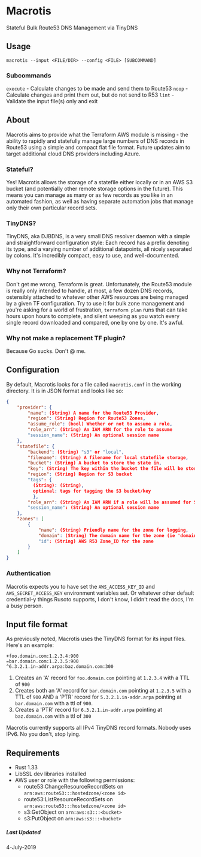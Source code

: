 # Macrotis
Stateful Bulk Route53 DNS Management via TinyDNS

## Usage
`macrotis --input <FILE/DIR> --config <FILE> [SUBCOMMAND]`

### Subcommands
`execute` - Calculate changes to be made and send them to Route53
`noop` - Calculate changes and print them out, but do not send to R53
`lint` - Validate the input file(s) only and exit

## About
Macrotis aims to provide what the Terraform AWS module is missing - the ability
to rapidly and statefully manage large numbers of DNS records in Route53 using
a simple and compact flat file format.  Future updates aim to target additional
cloud DNS providers including Azure.

### Stateful?
Yes!  Macrotis allows the storage of a statefile either locally or in an AWS S3
bucket (and potentially other remote storage options in the future).  This 
means you can manage as many or as few records as you like in an automated
fashion, as well as having separate automation jobs that manage only their
own particular record sets.

### TinyDNS?
TinyDNS, aka DJBDNS, is a very small DNS resolver daemon with a simple and
straightforward configuration style: Each record has a prefix denoting its
type, and a varying number of additional datapoints, all nicely separated 
by colons.  It's incredibly compact, easy to use, and well-documented.

### Why not Terraform?
Don't get me wrong, Terraform is great.  Unfortunately, the Route53 module
is really only intended to handle, at most, a few dozen DNS records, 
ostensibly attached to whatever other AWS resources are being managed by a
given TF configuration.  Try to use it for bulk zone management and you're 
asking for a world of frustration, `terraform plan` runs that can take
hours upon hours to complete, and silent weeping as you watch every single
record downloaded and compared, one by one by one. It's awful.

### Why not make a replacement TF plugin?
Because Go sucks. Don't @ me.


## Configuration
By default, Macrotis looks for a file called `macrotis.conf` in the working
directory.  It is in JSON format and looks like so:

```json
{
    "provider": {
        "name": (String) A name for the Route53 Provider,
        "region": (String) Region for Route53 Zones,
        "assume_role": (bool) Whether or not to assume a role,
        "role_arn": (String) An IAM ARN for the role to assume
        "session_name": (String) An optional session name
    },
    "statefile": {
        "backend": (String) "s3" or "local",
        "filename": (String) A filename for local statefile storage,
        "bucket": (String) A bucket to store the state in,
        "key": (String) The key within the bucket the file will be stored as,
        "region": (String) Region for S3 bucket
        "tags": {
          (String): (String),
          optional: tags for tagging the S3 bucket/key
          },
        "role_arn": (String) An IAM ARN if a role will be assumed for S3
        "session_name": (String) An optional session name
    },
    "zones": [
        {
            "name": (String) Friendly name for the zone for logging,
            "domain": (String) The domain name for the zone (ie 'domain.com')
            "id": (String) AWS R53 Zone_ID for the zone
        }
    ]
}
```

### Authentication
Macrotis expects you to have set the `AWS_ACCESS_KEY_ID` and 
`AWS_SECRET_ACCESS_KEY` environment variables set.  Or whatever other 
default credential-y things Rusoto supports, I don't know, I didn't read the
docs, I'm a busy person.


## Input file format
As previously noted, Macrotis uses the TinyDNS format for its input files.
Here's an example:

```
+foo.domain.com:1.2.3.4:900
=bar.domain.com:1.2.3.5:900
^6.3.2.1.in-addr.arpa:baz.domain.com:300
```

1. Creates an 'A' record for `foo.domain.com` pointing at `1.2.3.4` with a 
TTL of `900`
2. Creates both an 'A' record for `bar.domain.com` pointing at `1.2.3.5` 
with a TTL of `900` AND a 'PTR' record for `5.3.2.1.in-addr.arpa` pointing
at `bar.domain.com` with a ttl of `900`.
3. Creates a 'PTR' record for `6.3.2.1.in-addr.arpa` pointing at
`baz.domain.com` with a ttl of `300`

Macrotis currently supports all IPv4 TinyDNS record formats.  Nobody uses IPv6.
No you don't, stop lying.

## Requirements
* Rust 1.33
* LibSSL dev libraries installed
* AWS user or role with the following permissions:
  * route53:ChangeResourceRecordSets on `arn:aws:route53:::hostedzone/<zone id>`
  * route53:ListResourceRecordSets on `arn:aws:route53:::hostedzone/<zone id>`
  * s3:GetObject on `arn:aws:s3:::<bucket>`
  * s3:PutObject on `arn:aws:s3:::<bucket>`

##### Last Updated
4-July-2019
